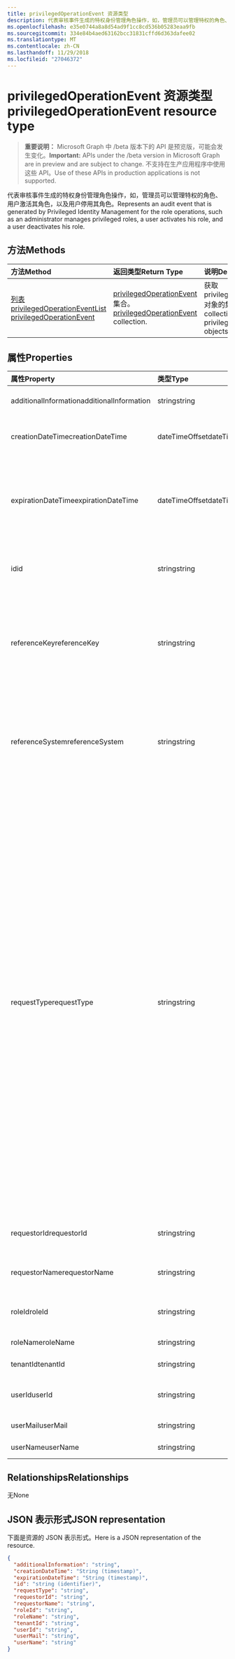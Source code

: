 ```yaml
---
title: privilegedOperationEvent 资源类型
description: 代表审核事件生成的特权身份管理角色操作，如，管理员可以管理特权的角色、 用户激活其角色，以及用户停用其角色。
ms.openlocfilehash: e35e0744a8a8d54ad9f1cc8cd536b05283eaa9fb
ms.sourcegitcommit: 334e84b4aed63162bcc31831cffd6d363dafee02
ms.translationtype: MT
ms.contentlocale: zh-CN
ms.lasthandoff: 11/29/2018
ms.locfileid: "27046372"
---
```

# <a name="privilegedoperationevent-resource-type"></a><span data-ttu-id="67857-103">privilegedOperationEvent 资源类型</span><span class="sxs-lookup"><span data-stu-id="67857-103">privilegedOperationEvent resource type</span></span>

> <span data-ttu-id="67857-104">**重要说明：** Microsoft Graph 中 /beta 版本下的 API 是预览版，可能会发生变化。</span><span class="sxs-lookup"><span data-stu-id="67857-104">**Important:** APIs under the /beta version in Microsoft Graph are in preview and are subject to change.</span></span> <span data-ttu-id="67857-105">不支持在生产应用程序中使用这些 API。</span><span class="sxs-lookup"><span data-stu-id="67857-105">Use of these APIs in production applications is not supported.</span></span>

<span data-ttu-id="67857-106">代表审核事件生成的特权身份管理角色操作，如，管理员可以管理特权的角色、 用户激活其角色，以及用户停用其角色。</span><span class="sxs-lookup"><span data-stu-id="67857-106">Represents an audit event that is generated by Privileged Identity Management for the role operations, such as an administrator manages privileged roles, a user activates his role, and a user deactivates his role.</span></span>


## <a name="methods"></a><span data-ttu-id="67857-107">方法</span><span class="sxs-lookup"><span data-stu-id="67857-107">Methods</span></span>

| <span data-ttu-id="67857-108">方法</span><span class="sxs-lookup"><span data-stu-id="67857-108">Method</span></span>           | <span data-ttu-id="67857-109">返回类型</span><span class="sxs-lookup"><span data-stu-id="67857-109">Return Type</span></span>    |<span data-ttu-id="67857-110">说明</span><span class="sxs-lookup"><span data-stu-id="67857-110">Description</span></span>|
|:---------------|:--------|:----------|
|[<span data-ttu-id="67857-111">列表 privilegedOperationEvent</span><span class="sxs-lookup"><span data-stu-id="67857-111">List privilegedOperationEvent</span></span>](../api/privilegedoperationevent-list.md) | <span data-ttu-id="67857-112">[privilegedOperationEvent](privilegedoperationevent.md)集合。</span><span class="sxs-lookup"><span data-stu-id="67857-112">[privilegedOperationEvent](privilegedoperationevent.md) collection.</span></span> |<span data-ttu-id="67857-113">获取 privilegedOperationEvent 对象的集合。</span><span class="sxs-lookup"><span data-stu-id="67857-113">Get collection of privilegedOperationEvent objects.</span></span>|

## <a name="properties"></a><span data-ttu-id="67857-114">属性</span><span class="sxs-lookup"><span data-stu-id="67857-114">Properties</span></span>
| <span data-ttu-id="67857-115">属性</span><span class="sxs-lookup"><span data-stu-id="67857-115">Property</span></span>     | <span data-ttu-id="67857-116">类型</span><span class="sxs-lookup"><span data-stu-id="67857-116">Type</span></span>   |<span data-ttu-id="67857-117">说明</span><span class="sxs-lookup"><span data-stu-id="67857-117">Description</span></span>|
|:---------------|:--------|:----------|
|<span data-ttu-id="67857-118">additionalInformation</span><span class="sxs-lookup"><span data-stu-id="67857-118">additionalInformation</span></span>|<span data-ttu-id="67857-119">string</span><span class="sxs-lookup"><span data-stu-id="67857-119">string</span></span>|<span data-ttu-id="67857-120">事件的详细人力易读信息。</span><span class="sxs-lookup"><span data-stu-id="67857-120">Detailed human readable information for the event.</span></span>|
|<span data-ttu-id="67857-121">creationDateTime</span><span class="sxs-lookup"><span data-stu-id="67857-121">creationDateTime</span></span>|<span data-ttu-id="67857-122">dateTimeOffset</span><span class="sxs-lookup"><span data-stu-id="67857-122">dateTimeOffset</span></span>|<span data-ttu-id="67857-123">指示何时创建该事件的时间。</span><span class="sxs-lookup"><span data-stu-id="67857-123">Indicates the time when the event is created.</span></span>|
|<span data-ttu-id="67857-124">expirationDateTime</span><span class="sxs-lookup"><span data-stu-id="67857-124">expirationDateTime</span></span>|<span data-ttu-id="67857-125">dateTimeOffset</span><span class="sxs-lookup"><span data-stu-id="67857-125">dateTimeOffset</span></span>|<span data-ttu-id="67857-126">仅当 requestType 是"激活"，并指明角色激活的过期时间时，才使用此选项。</span><span class="sxs-lookup"><span data-stu-id="67857-126">This is only used when the requestType is "Activate", and it indicates the expiration time for the role activation.</span></span>|
|<span data-ttu-id="67857-127">id</span><span class="sxs-lookup"><span data-stu-id="67857-127">id</span></span>|<span data-ttu-id="67857-128">string</span><span class="sxs-lookup"><span data-stu-id="67857-128">string</span></span>|<span data-ttu-id="67857-129">PrivilegedOperationEvent 唯一标识符。</span><span class="sxs-lookup"><span data-stu-id="67857-129">The unique identifier for privilegedOperationEvent.</span></span> <span data-ttu-id="67857-130">只读。</span><span class="sxs-lookup"><span data-stu-id="67857-130">Read-only.</span></span>|
|<span data-ttu-id="67857-131">referenceKey</span><span class="sxs-lookup"><span data-stu-id="67857-131">referenceKey</span></span>|<span data-ttu-id="67857-132">string</span><span class="sxs-lookup"><span data-stu-id="67857-132">string</span></span>|<span data-ttu-id="67857-133">事件/请求票证角色在激活过程中的编号。</span><span class="sxs-lookup"><span data-stu-id="67857-133">Incident/Request ticket number during role activation.</span></span> <span data-ttu-id="67857-134">仅当票证次数提供角色激活期间，将显示值。</span><span class="sxs-lookup"><span data-stu-id="67857-134">The value is presented only if the ticket number is provided during role activation.</span></span>|
|<span data-ttu-id="67857-135">referenceSystem</span><span class="sxs-lookup"><span data-stu-id="67857-135">referenceSystem</span></span>|<span data-ttu-id="67857-136">string</span><span class="sxs-lookup"><span data-stu-id="67857-136">string</span></span>|<span data-ttu-id="67857-137">事件/请求票证 tole 激活期间提供的系统。</span><span class="sxs-lookup"><span data-stu-id="67857-137">Incident/Request ticketing system provided during tole activation.</span></span> <span data-ttu-id="67857-138">仅当票证系统提供角色激活期间，将显示值。</span><span class="sxs-lookup"><span data-stu-id="67857-138">The value is presented only if the ticket system is provided during role activation.</span></span>|
|<span data-ttu-id="67857-139">requestType</span><span class="sxs-lookup"><span data-stu-id="67857-139">requestType</span></span>|<span data-ttu-id="67857-140">string</span><span class="sxs-lookup"><span data-stu-id="67857-140">string</span></span>|<span data-ttu-id="67857-141">请求操作类型。</span><span class="sxs-lookup"><span data-stu-id="67857-141">The request operation type.</span></span> <span data-ttu-id="67857-142">RequestType 值可以是： ```Assign``` （工作分配角色）， ```Activate``` （角色激活）， ```Unassign``` （删除角色分配，请） ```Deactivate``` （角色停用） ```ScanAlersNow``` （扫描安全警报）， ```DismissAlert``` （消除安全警报）， ```FixAlertItem``` （解决安全通知问题）， ```AccessReview_Review``` （查看访问检查）， ```AccessReview_Create``` （创建访问检查）， ```AccessReview_Update``` （更新访问查看） 和```AccessReview_Delete```（删除访问查看）。</span><span class="sxs-lookup"><span data-stu-id="67857-142">The requestType value can be: ```Assign``` (role assignment), ```Activate``` (role activation), ```Unassign``` (remove role assignment), ```Deactivate``` (role deactivation), ```ScanAlersNow``` (scan security alerts), ```DismissAlert``` (dismiss security alert), ```FixAlertItem``` (fix a security alert issue), ```AccessReview_Review``` (review an Access Review), ```AccessReview_Create``` (create an Access Review), ```AccessReview_Update``` (update an Access Review), and ```AccessReview_Delete``` (delete an Access Review).</span></span>|
|<span data-ttu-id="67857-143">requestorId</span><span class="sxs-lookup"><span data-stu-id="67857-143">requestorId</span></span>|<span data-ttu-id="67857-144">string</span><span class="sxs-lookup"><span data-stu-id="67857-144">string</span></span>|<span data-ttu-id="67857-145">请求者发起操作的用户 id。</span><span class="sxs-lookup"><span data-stu-id="67857-145">The user id of the requestor who initiates the operation.</span></span>|
|<span data-ttu-id="67857-146">requestorName</span><span class="sxs-lookup"><span data-stu-id="67857-146">requestorName</span></span>|<span data-ttu-id="67857-147">string</span><span class="sxs-lookup"><span data-stu-id="67857-147">string</span></span>|<span data-ttu-id="67857-148">发起操作请求者的用户名。</span><span class="sxs-lookup"><span data-stu-id="67857-148">The user name of the requestor who initiates the operation.</span></span>|
|<span data-ttu-id="67857-149">roleId</span><span class="sxs-lookup"><span data-stu-id="67857-149">roleId</span></span>|<span data-ttu-id="67857-150">string</span><span class="sxs-lookup"><span data-stu-id="67857-150">string</span></span>|<span data-ttu-id="67857-151">与操作相关联的角色的 id。</span><span class="sxs-lookup"><span data-stu-id="67857-151">The id of of the role that is associated with the operation.</span></span>|
|<span data-ttu-id="67857-152">roleName</span><span class="sxs-lookup"><span data-stu-id="67857-152">roleName</span></span>|<span data-ttu-id="67857-153">string</span><span class="sxs-lookup"><span data-stu-id="67857-153">string</span></span>|<span data-ttu-id="67857-154">角色的名称。</span><span class="sxs-lookup"><span data-stu-id="67857-154">The name of the role.</span></span>|
|<span data-ttu-id="67857-155">tenantId</span><span class="sxs-lookup"><span data-stu-id="67857-155">tenantId</span></span>|<span data-ttu-id="67857-156">string</span><span class="sxs-lookup"><span data-stu-id="67857-156">string</span></span>|<span data-ttu-id="67857-157">（组织） 租户 id。</span><span class="sxs-lookup"><span data-stu-id="67857-157">The tenant (organization) id.</span></span>|
|<span data-ttu-id="67857-158">userId</span><span class="sxs-lookup"><span data-stu-id="67857-158">userId</span></span>|<span data-ttu-id="67857-159">string</span><span class="sxs-lookup"><span data-stu-id="67857-159">string</span></span>|<span data-ttu-id="67857-160">与操作关联的用户 id。</span><span class="sxs-lookup"><span data-stu-id="67857-160">The id of the user that is associated with the operation.</span></span>|
|<span data-ttu-id="67857-161">userMail</span><span class="sxs-lookup"><span data-stu-id="67857-161">userMail</span></span>|<span data-ttu-id="67857-162">string</span><span class="sxs-lookup"><span data-stu-id="67857-162">string</span></span>|<span data-ttu-id="67857-163">用户的电子邮件。</span><span class="sxs-lookup"><span data-stu-id="67857-163">The user's email.</span></span>|
|<span data-ttu-id="67857-164">userName</span><span class="sxs-lookup"><span data-stu-id="67857-164">userName</span></span>|<span data-ttu-id="67857-165">string</span><span class="sxs-lookup"><span data-stu-id="67857-165">string</span></span>|<span data-ttu-id="67857-166">用户的显示名称。</span><span class="sxs-lookup"><span data-stu-id="67857-166">The user's display name.</span></span>|

## <a name="relationships"></a><span data-ttu-id="67857-167">Relationships</span><span class="sxs-lookup"><span data-stu-id="67857-167">Relationships</span></span>
<span data-ttu-id="67857-168">无</span><span class="sxs-lookup"><span data-stu-id="67857-168">None</span></span>


## <a name="json-representation"></a><span data-ttu-id="67857-169">JSON 表示形式</span><span class="sxs-lookup"><span data-stu-id="67857-169">JSON representation</span></span>

<span data-ttu-id="67857-170">下面是资源的 JSON 表示形式。</span><span class="sxs-lookup"><span data-stu-id="67857-170">Here is a JSON representation of the resource.</span></span>

<!-- {
  "blockType": "resource",
  "optionalProperties": [

  ],
  "@odata.type": "microsoft.graph.privilegedOperationEvent"
}-->

```json
{
  "additionalInformation": "string",
  "creationDateTime": "String (timestamp)",
  "expirationDateTime": "String (timestamp)",
  "id": "string (identifier)",
  "requestType": "string",
  "requestorId": "string",
  "requestorName": "string",
  "roleId": "string",
  "roleName": "string",
  "tenantId": "string",
  "userId": "string",
  "userMail": "string",
  "userName": "string"
}

```

<!-- uuid: 8fcb5dbc-d5aa-4681-8e31-b001d5168d79
2015-10-25 14:57:30 UTC -->
<!-- {
  "type": "#page.annotation",
  "description": "privilegedOperationEvent resource",
  "keywords": "",
  "section": "documentation",
  "tocPath": ""
}-->
